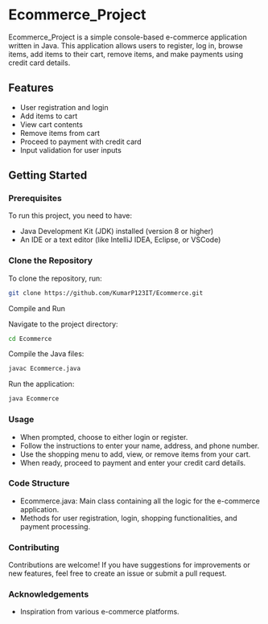 # Ecommerce_Project

Ecommerce_Project is a simple console-based e-commerce application written in Java. This application allows users to register, log in, browse items, add items to their cart, remove items, and make payments using credit card details. 

## Features

- User registration and login
- Add items to cart
- View cart contents
- Remove items from cart
- Proceed to payment with credit card
- Input validation for user inputs

## Getting Started

### Prerequisites

To run this project, you need to have:

- Java Development Kit (JDK) installed (version 8 or higher)
- An IDE or a text editor (like IntelliJ IDEA, Eclipse, or VSCode)

### Clone the Repository

To clone the repository, run:

```bash
git clone https://github.com/KumarP123IT/Ecommerce.git
```

Compile and Run

Navigate to the project directory:

```bash
cd Ecommerce
```

Compile the Java files:

```bash
javac Ecommerce.java
```

Run the application:

```bash
java Ecommerce
```

### Usage
 - When prompted, choose to either login or register.
 - Follow the instructions to enter your name, address, and phone number.
 - Use the shopping menu to add, view, or remove items from your cart.
 - When ready, proceed to payment and enter your credit card details.

### Code Structure
 - Ecommerce.java: Main class containing all the logic for the e-commerce application.
 - Methods for user registration, login, shopping functionalities, and payment processing.
### Contributing

  Contributions are welcome! If you have suggestions for improvements or new features, feel free to create an issue or submit a pull request.
  
### Acknowledgements
- Inspiration from various e-commerce platforms.
